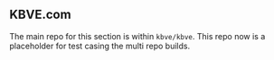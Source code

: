 ## KBVE.com

The main repo for this section is within `kbve/kbve`. 
This repo now is a placeholder for test casing the multi repo builds.
